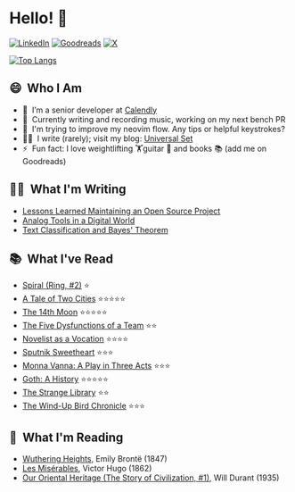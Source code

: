 # Hello! 👋

   [![LinkedIn](https://img.shields.io/badge/linkedin-%230077B5.svg?style=for-the-badge&logo=linkedin&logoColor=white)](https://www.linkedin.com/in/quentinlintz/)
   [![Goodreads](https://img.shields.io/badge/Goodreads-F3F1EA?style=for-the-badge&logo=goodreads&logoColor=372213)](https://www.goodreads.com/user/show/160841838)
   [![X](https://img.shields.io/badge/X-000000?style=for-the-badge&logo=x&logoColor=white)](https://x.com/quentinlintz)

[![Top Langs](https://github-readme-stats.vercel.app/api/top-langs/?username=quentinlintz&layout=compact&hide=shell,css,html,tex&size_weight=0.5&count_weight=0.5&theme=catppuccin_mocha&show_progress=false)](https://github.com/anuraghazra/github-readme-stats)

## 😄 &nbsp;Who I Am

- 🔭 &nbsp;I’m a senior developer at [Calendly](https://calendly.com/)
- 🌱 &nbsp;Currently writing and recording music, working on my next bench PR
- 💬 &nbsp;I'm trying to improve my neovim flow. Any tips or helpful keystrokes?
- 👨‍💻 &nbsp;I write (rarely); visit my blog: [Universal Set](https://universalset.org/)
- ⚡ &nbsp;Fun fact: I love weightlifting 🏋️guitar 🎸 and books 📚 (add me on Goodreads)

## ✍🏻 &nbsp;What I'm Writing

<!-- UNIVERSALSET:START -->
- [Lessons Learned Maintaining an Open Source Project](https://quentinlintz.github.io/posts/lessons-learned-maintaining-an-open-source-project/)
- [Analog Tools in a Digital World](https://quentinlintz.github.io/posts/analog-tools-in-a-digital-world/)
- [Text Classification and Bayes&#39; Theorem](https://quentinlintz.github.io/posts/text-classification-and-bayes-theorem/)
<!-- UNIVERSALSET:END -->

## 📚 &nbsp;What I've Read

<!-- GOODREADS-READ:START -->
- [Spiral (Ring, #2)](https://www.goodreads.com/review/show/7253714521?utm_medium=api&utm_source=rss) ⭐
- [A Tale of Two Cities](https://www.goodreads.com/review/show/6888254760?utm_medium=api&utm_source=rss) ⭐⭐⭐⭐⭐
- [The 14th Moon](https://www.goodreads.com/review/show/7253706632?utm_medium=api&utm_source=rss) ⭐⭐⭐⭐⭐
- [The Five Dysfunctions of a Team](https://www.goodreads.com/review/show/7264534826?utm_medium=api&utm_source=rss) ⭐⭐
- [Novelist as a Vocation](https://www.goodreads.com/review/show/7148020402?utm_medium=api&utm_source=rss) ⭐⭐⭐⭐
- [Sputnik Sweetheart](https://www.goodreads.com/review/show/7134928078?utm_medium=api&utm_source=rss) ⭐⭐⭐
- [Monna Vanna: A Play in Three Acts](https://www.goodreads.com/review/show/7030433717?utm_medium=api&utm_source=rss) ⭐⭐⭐
- [Goth: A History](https://www.goodreads.com/review/show/7030433404?utm_medium=api&utm_source=rss) ⭐⭐⭐⭐⭐
- [The Strange Library](https://www.goodreads.com/review/show/6998722855?utm_medium=api&utm_source=rss) ⭐⭐
- [The Wind-Up Bird Chronicle](https://www.goodreads.com/review/show/6517415206?utm_medium=api&utm_source=rss) ⭐⭐⭐
<!-- GOODREADS-READ:END -->

## 📖 &nbsp;What I'm Reading

<!-- GOODREADS-CURRENTLY-READING:START -->
- [Wuthering Heights](https://www.goodreads.com/review/show/7426006003?utm_medium=api&utm_source=rss), Emily Brontë (1847)
- [Les Misérables](https://www.goodreads.com/review/show/7399719671?utm_medium=api&utm_source=rss), Victor Hugo (1862)
- [Our Oriental Heritage (The Story of Civilization, #1)](https://www.goodreads.com/review/show/6033872271?utm_medium=api&utm_source=rss), Will Durant (1935)
<!-- GOODREADS-CURRENTLY-READING:END -->

